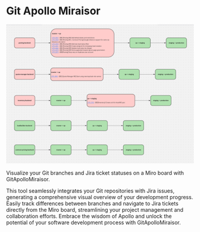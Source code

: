 # Git Apollo Miraisor

<img src="imgs/git-apollo-miraisor-board-example.png">

Visualize your Git branches and Jira ticket statuses on a Miro board with GitApolloMiraisor.


This tool seamlessly integrates your Git repositories with Jira issues,
generating a comprehensive visual overview of your development progress.
Easily track differences between branches and navigate to Jira tickets directly
from the Miro board, streamlining your project management and collaboration efforts.
Embrace the wisdom of Apollo and unlock the potential of your software development 
process with GitApolloMiraisor.
